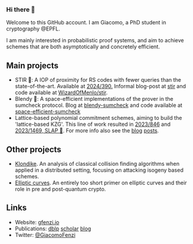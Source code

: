 ### Hi there 👋

Welcome to this GitHub account. I am Giacomo, a PhD student in cryptography @EPFL. 

I am mainly interested in probabilistic proof systems, and aim to achieve schemes that are both asymptotically and concretely efficient.

## Main projects
- STIR 🥣: A IOP of proximity for RS codes with fewer queries than the state-of-the-art. Available at [2024/390.](https://eprint.iacr.org/2024/390) Informal blog-post at [stir](https://gfenzi.io/papers/stir) and code available at [WizardOfMenlo/stir](https://github.com/WizardOfMenlo/stir).
- Blendy 🍹: A space-efficient implementations of the prover in the sumcheck protocol. Blog at [blendy-sumcheck](https://gfenzi.io/papers/blendy-sumcheck/) and code available at [space-efficient-sumcheck](https://github.com/compsec-epfl/space-efficient-sumcheck)
- Lattice-based polynomial commitment schemes, aiming to build the 'lattice-based KZG'. This line of work resulted in [2023/846](https://ia.cr/2023/846) and [2023/1469, SLAP 👋](https://ia.cr/2023/1469). For more info also see the [blog](https://gfenzi.io/papers/towards-pcs/) [posts](https://gfenzi.io/papers/slap/).

## Other projects
- [Klondike](https://ethz.ch/content/dam/ethz/special-interest/infk/inst-infsec/appliedcrypto/education/theses/thesis%20(4).pdf). An analysis of classical collision finding algorithms when applied in a distributed setting, focusing on attacking isogeny based schemes.
- [Elliptic curves](https://youtu.be/HsqfumdYrUA). An entirely too short primer on elliptic curves and their role in pre and post-quantum crypto.

## Links
- Website: [gfenzi.io](gfenzi.io)
- Publications: [dblp](https://dblp.org/pid/350/5799.html) [scholar](https://scholar.google.com/citations?user=lnJtN4cAAAAJ) [blog](https://gfenzi.io/publications/publications/)
- Twitter: [@GiacomoFenzi](https://twitter.com/GiacomoFenzi)
